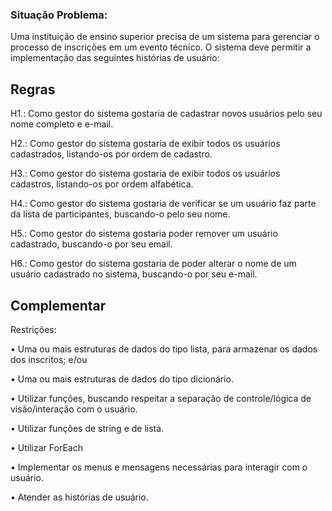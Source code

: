 

### Situação Problema:

Uma instituição de ensino superior precisa de um sistema para gerenciar o processo de inscrições em um evento técnico.
O sistema deve permitir a implementação das seguintes histórias de usuário:

## Regras

H1.: Como gestor do sistema gostaria de cadastrar novos usuários pelo seu nome completo e e-mail.

H2.: Como gestor do sistema gostaria de exibir todos os usuários cadastrados, listando-os por ordem de cadastro.

H3.: Como gestor do sistema gostaria de exibir todos os usuários cadastros, listando-os por ordem alfabética.

H4.: Como gestor do sistema gostaria de verificar se um usuário faz parte da lista de participantes, buscando-o pelo seu nome.

H5.: Como gestor do sistema gostaria poder remover um usuário cadastrado, buscando-o por seu email.

H6.: Como gestor do sistema gostaria de poder alterar o nome de um usuário cadastrado no sistema, buscando-o por seu e-mail.


## Complementar

Restrições:

• Uma ou mais estruturas de dados do tipo lista, para armazenar os dados dos inscritos; e/ou

• Uma ou mais estruturas de dados do tipo dicionário.

• Utilizar funções, buscando respeitar a separação de controle/lógica de visão/interação com o usuário.

• Utilizar funções de string e de lista.

• Utilizar ForEach

• Implementar os menus e mensagens necessárias para interagir com o usuário.

• Atender as histórias de usuário.
